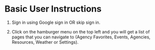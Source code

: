 # Basic User Instructions

1) Sign in using Google sign in OR skip sign in.

2) Click on the hamburger menu on the top left and you will get a list of pages that you can navigate to (Agency Favorites, Events, Agencies, Resources, Weather or Settings).

